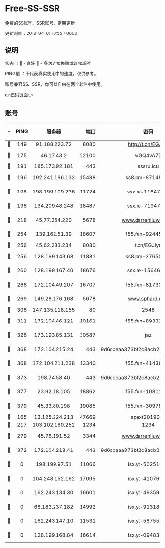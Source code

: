 # Free-SS-SSR

免费的SS账号、SSR账号，定期更新

更新时间：2019-04-01 10:55 +0800

## 说明

状态     ：🙂 - 良好 🙁 - 多次连接失败或连接超时

PING值   ：不代表真实使用中的速度，仅供参考。

账号兼容SS、SSR，你可以自由在两个软件中使用。

👉[扫码页面](https://liesauer.github.io/Free-SS-SSR/)👈

## 账号

|-|PING|服务器|端口|密码|加密方式|区域|
|:----:|:----:|:-----:|-----:|:----:|:----:|:----:|
|🙂|149|91.188.223.72|8080|http://t.cn/EGJIyrl|rc4-md5|RU|
|🙂|175|46.17.43.2|22100|wGQ4vA7D|aes-256-gcm|RU|
|🙂|191|185.173.92.181|443|sssru.icu|rc4-md5|RU|
|🙂|196|192.241.196.132|15488|ss8.pm-87148177|aes-256-cfb|US|
|🙂|198|198.199.109.236|11724|ssx.re-11647180|aes-256-cfb|US|
|🙂|198|134.209.48.248|18487|ssx.re-71947095|aes-256-cfb|US|
|🙂|218|45.77.254.220|5678|www.darrenliuwei.com|aes-256-cfb|SG|
|🙂|254|139.162.51.39|18607|f55.fun-92445990|aes-256-cfb|SG|
|🙂|256|45.62.233.234|8080|t.cn/EGJIyrl|rc4-md5|CA|
|🙂|256|128.199.143.68|11881|ss8.pm-27650845|aes-256-cfb|SG|
|🙂|260|128.199.167.40|18676|ssx.re-15646826|aes-256-cfb|SG|
|🙂|268|172.104.49.207|16707|f55.fun-81733615|aes-256-cfb|SG|
|🙂|269|149.28.176.168|5678|www.sphard.com|aes-256-cfb|AU|
|🙂|306|147.135.118.155|80|2546|chacha20|US|
|🙂|311|172.104.46.121|10161|f55.fun-89331338|aes-256-cfb|SG|
|🙂|326|173.193.85.131|30587|jaz|aes-256-cfb|US|
|🙂|368|172.104.215.24|443|9d6cceaa373bf2c8acb22e60b6a58be6|aes-256-cfb|US|
|🙂|368|172.104.211.238|13340|f55.fun-41436212|aes-256-cfb|US|
|🙂|373|198.74.58.40|443|9d6cceaa373bf2c8acb22e60b6a58be6|aes-256-cfb|US|
|🙂|377|23.92.18.105|18862|f55.fun-10811228|aes-256-cfb|US|
|🙂|379|45.33.80.198|19085|f55.fun-30978462|aes-256-cfb|US|
|🙂|165|13.125.224.213|47669|apext2019001|chacha20|KR|
|🙂|217|103.102.160.252|1234|1234|rc4-md5|JP|
|🙂|279|45.76.191.52|3344|www.darrenliuwei.com|aes-256-cfb|JP|
|🙂|372|172.104.218.41|443|9d6cceaa373bf2c8acb22e60b6a58be6|aes-256-cfb|US|
|🙁|0|198.199.97.51|11066|isx.yt-50251647|aes-256-cfb|US|
|🙁|0|104.248.152.162|17095|isx.yt-41076974|aes-256-cfb|SG|
|🙁|0|162.243.134.30|16601|isx.yt-49359357|aes-256-cfb|US|
|🙁|0|68.183.237.182|14992|isx.yt-91318565|aes-256-cfb|SG|
|🙁|0|162.243.147.10|11531|isx.yt-58755378|aes-256-cfb|US|
|🙁|0|128.199.168.84|16614|isx.yt-09483649|aes-256-cfb|SG|
